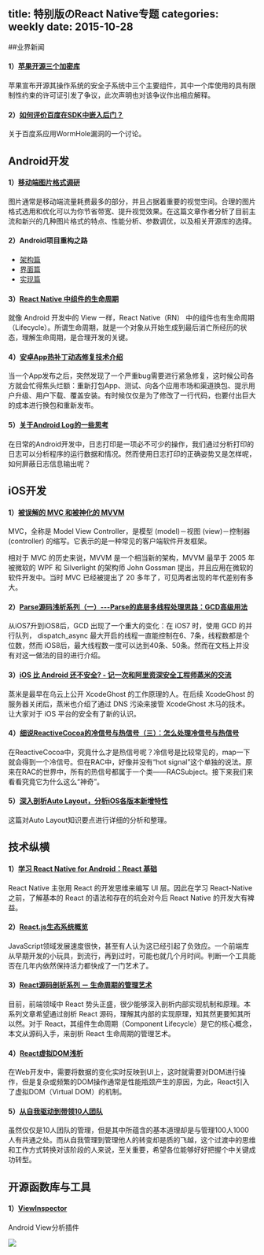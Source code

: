 title: 特别版のReact Native专题
categories: weekly
date: 2015-10-28
---

##业界新闻

#### 1）[苹果开源三个加密库](http://www.infoq.com/cn/news/2015/11/apple-crypto-open-source)

苹果宣布开源其操作系统的安全子系统中三个主要组件，其中一个库使用的具有限制性约束的许可证引发了争议，此次声明也对该争议作出相应解释。

#### 2）[如何评价百度在SDK中嵌入后门？](http://www.zhihu.com/question/37124478)

关于百度系应用WormHole漏洞的一个讨论。

## Android开发

#### 1）[移动端图片格式调研](http://blog.ibireme.com/2015/11/02/mobile_image_benchmark/)

图片通常是移动端流量耗费最多的部分，并且占据着重要的视觉空间。合理的图片格式选用和优化可以为你节省带宽、提升视觉效果。在这篇文章作者分析了目前主流和新兴的几种图片格式的特点、性能分析、参数调优，以及相关开源库的选择。

#### 2）Android项目重构之路

* [架构篇](http://keeganlee.me/post/android/20150605)
* [界面篇](http://keeganlee.me/post/android/20150619)
* [实现篇](http://keeganlee.me/post/android/20150629)

#### 3）[React Native 中组件的生命周期](http://www.race604.com/react-native-component-lifecycle/)

就像 Android 开发中的 View 一样，React Native（RN） 中的组件也有生命周期（Lifecycle）。所谓生命周期，就是一个对象从开始生成到最后消亡所经历的状态，理解生命周期，是合理开发的关键。

#### 4）[安卓App热补丁动态修复技术介绍](http://mp.weixin.qq.com/s?__biz=MzI1MTA1MzM2Nw==&mid=400118620&idx=1&sn=b4fdd5055731290eef12ad0d17f39d4a&scene=0&uin=MTYzMjY2MTE1&key=04dce534b3b035ef49d8b47c3f8dc1399d737e94c7a40b1a38561c6fcf48d000a1f40ec4bf530d2534dd865875c0c8c7&devicetype=iMac+MacBookPro10%2C1+OSX+OSX+10.11.1+build(15B42)&version=11020201&lang=en&pass_ticket=1zsiC5hQfwATA4R3ndq32UtcvN%2B5kATcavEv4xN2HMY%3D)

当一个App发布之后，突然发现了一个严重bug需要进行紧急修复，这时候公司各方就会忙得焦头烂额：重新打包App、测试、向各个应用市场和渠道换包、提示用户升级、用户下载、覆盖安装。有时候仅仅是为了修改了一行代码，也要付出巨大的成本进行换包和重新发布。

#### 5）[关于Android Log的一些思考](http://droidyue.com/blog/2015/11/01/thinking-about-android-log/)

在日常的Android开发中，日志打印是一项必不可少的操作，我们通过分析打印的日志可以分析程序的运行数据和情况。然而使用日志打印的正确姿势又是怎样呢，如何屏蔽日志信息输出呢？

## iOS开发

#### 1）[被误解的 MVC 和被神化的 MVVM](http://blog.devtang.com/blog/2015/11/02/mvc-and-mvvm/)

MVC，全称是 Model View Controller，是模型 (model)－视图 (view)－控制器 (controller) 的缩写。它表示的是一种常见的客户端软件开发框架。

相对于 MVC 的历史来说，MVVM 是一个相当新的架构，MVVM 最早于 2005 年被微软的 WPF 和 Silverlight 的架构师 John Gossman 提出，并且应用在微软的软件开发中。当时 MVC 已经被提出了 20 多年了，可见两者出现的年代差别有多大。

#### 2）[Parse源码浅析系列（一）---Parse的底层多线程处理思路：GCD高级用法](https://github.com/ChenYilong/ParseSourceCodeStudy/blob/master/01_Parse%E7%9A%84%E5%A4%9A%E7%BA%BF%E7%A8%8B%E5%A4%84%E7%90%86%E6%80%9D%E8%B7%AF/Parse%E7%9A%84%E5%BA%95%E5%B1%82%E5%A4%9A%E7%BA%BF%E7%A8%8B%E5%A4%84%E7%90%86%E6%80%9D%E8%B7%AF.md)

从iOS7升到iOS8后，GCD 出现了一个重大的变化：在 iOS7 时，使用 GCD 的并行队列， dispatch_async 最大开启的线程一直能控制在6、7条，线程数都是个位数，然而 iOS8后，最大线程数一度可以达到40条、50条。然而在文档上并没有对这一做法的目的进行介绍。

#### 3）[iOS 比 Android 还不安全? - 记一次和阿里资深安全工程师蒸米的交流](http://blog.devtang.com/blog/2015/10/22/talk-with-zm-about-ios-security/)

蒸米是最早在乌云上公开 XcodeGhost 的工作原理的人。在后续 XcodeGhost 的服务器关闭后，蒸米也介绍了通过 DNS 污染来接管 XcodeGhost 木马的技术。让大家对于 iOS 平台的安全有了新的认识。

#### 4）[细说ReactiveCocoa的冷信号与热信号（三）：怎么处理冷信号与热信号](http://tech.meituan.com/talk-about-reactivecocoas-cold-signal-and-hot-signal-part-3.html?hmsr=toutiao.io&utm_medium=toutiao.io&utm_source=toutiao.io)

在ReactiveCocoa中，究竟什么才是热信号呢？冷信号是比较常见的，map一下就会得到一个冷信号。但在RAC中，好像并没有“hot signal”这个单独的说法。原来在RAC的世界中，所有的热信号都属于一个类——RACSubject。接下来我们来看看究竟它为什么这么“神奇”。

#### 5）[深入剖析Auto Layout，分析iOS各版本新增特性](http://www.starming.com/index.php?v=index&view=84)

这篇对Auto Layout知识要点进行详细的分析和整理。


## 技术纵横

#### 1）[学习 React Native for Android：React 基础](http://hahack.com/codes/learn-react-native-for-android-02/)

React Native 主张用 React 的开发思维来编写 UI 层。因此在学习 React-Native 之前，了解基本的 React 的语法和存在的坑会对今后 React Native 的开发大有裨益。

#### 2）[React.js生态系统概览](http://www.inkpaper.io/blog/post/2015/10/18/navigating-the-react-ecosystem.html)

JavaScript领域发展速度很快，甚至有人认为这已经引起了负效应。一个前端库从早期开发的小玩具，到流行，再到过时，可能也就几个月时间。判断一个工具能否在几年内依然保持活力都快成了一门艺术了。

#### 3）[React源码剖析系列 － 生命周期的管理艺术](http://zhuanlan.zhihu.com/purerender/20312691)

目前，前端领域中 React 势头正盛，很少能够深入剖析内部实现机制和原理。本系列文章希望通过剖析 React 源码，理解其内部的实现原理，知其然更要知其所以然。对于 React，其组件生命周期（Component Lifecycle）是它的核心概念，本文从源码入手，来剖析 React 生命周期的管理艺术。

#### 4）[React虚拟DOM浅析](http://www.alloyteam.com/2015/10/react-virtual-analysis-of-the-dom/)

在Web开发中，需要将数据的变化实时反映到UI上，这时就需要对DOM进行操作，但是复杂或频繁的DOM操作通常是性能瓶颈产生的原因，为此，React引入了虚拟DOM（Virtual DOM）的机制。

#### 5）[从自我驱动到带领10人团队](http://www.linkedme.in/2015/09/10/how-to-be-a-professional-team-lead)

虽然仅仅是10人团队的管理，但是其中所蕴含的基本道理却是与管理100人1000人有共通之处。而从自我管理到管理他人的转变却是质的飞越，这个过渡中的思维和工作方式转换对该阶段的人来说，至关重要，希望各位能够好好把握个中关键成功转型。

## 开源函数库与工具

#### 1）[ViewInspector](https://github.com/xfumihiro/ViewInspector)

Android View分析插件

![](http://d.picphotos.baidu.com/album/w%3D1458%3Bq%3D90/sign=072ded64cdef76093c0b9d9b1be598bd/c995d143ad4bd11378295ecb5cafa40f4afb0566.jpg)
